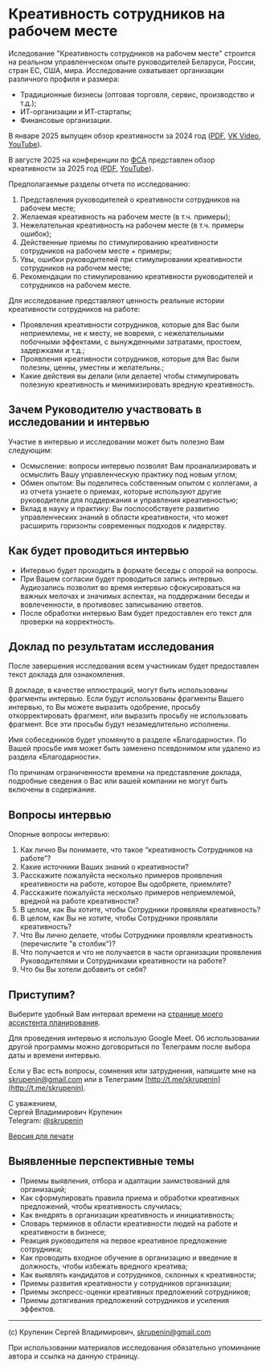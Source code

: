 # Креативность сотрудников на рабочем месте

Иследование "Креативность сотрудников на рабочем месте" строится на реальном управленческом опыте руководителей Беларуси, России, стран ЕС, США, мира. Исследование охватывает организации различного профиля и размера:
* Традиционные бизнесы (оптовая торговля, сервис, производство и т.д.);
* ИТ-организации и ИТ-стартапы;
* Финансовые организации.


В январе 2025 выпущен обзор креативности за 2024 год ([PDF](creativity_at_work_review_2024.pdf), [VK Video](https://vkvideo.ru/video25744112_456239030), [YouTube](https://youtu.be/AMJKvcDwQLY)).

В августе 2025 на конференции по [ФСА](http://vavefsa.com/) представлен обзор креативности за 2025 год ([PDF](creativity_at_work_review_2025.pdf), [YouTube](https://youtu.be/2ZyhxcOYZ9E)).

Предполагаемые разделы отчета по исследованию:

1. Представления руководителей о креативности сотрудников на рабочем месте;
2. Желаемая креативность на рабочем месте (в т.ч. примеры);
3. Нежелательная креативность на рабочем месте (в т.ч. примеры ошибок);
4. Действенные приемы по стимулированию креативности сотрудников на рабочем месте + примеры;
5. Увы, ошибки руководителей при стимулировании креативности сотрудников на рабочем месте;
6. Рекомендации по стимулированию креативности руководителей и сотрудников на рабочем месте.


Для исследование представляют ценность реальные истории креативности сотрудников на работе:
* Проявления креативности сотрудников, которые для Вас были неприемлемы, не к месту, не вовремя, с нежелательными побочными эффектами, с вынужденными затратами, простоем, задержками и т.д.;
* Проявления креативности сотрудников, которые для Вас были полезны, ценны, уместны и желательны.;
* Какие действия вы делали (или делаете) чтобы стимулировать полезную креативность и минимизировать вредную креативность. 

## Зачем Руководителю участвовать в исследовании и интервью
Участие в интервью и исследовании может быть полезно Вам следующим:
- Осмысление: вопросы интервью позволят Вам проанализировать и осмыслить Вашу управленческую практику под новым углом;
- Обмен опытом: Вы поделитесь собственным опытом с коллегами, а из отчета узнаете о приемах, которые используют другие руководители для поддержания и управления креативностью;
- Вклад в науку и практику: Вы поспособствуете развитию управленческих знаний в области креативности, что может расширить горизонты современных подходов к лидерству.

## Как будет проводиться интервью
* Интервью будет проходить в формате беседы с опорой на вопросы.
* При Вашем согласии будет проводиться запись интервью. Аудиозапись позволит во время интервью сфокусироваться на важных мелочах и значимых аспектах, на поддержании беседы и вовлеченности, в противовес записыванию ответов.
* После обработки интервью Вам будет предоставлен его текст для проверки на корректность. 

## Доклад по результатам исследования
После завершения исследования всем участникам будет предоставлен текст доклада для ознакомления. 

В докладе, в качестве иллюстраций, могут быть использованы фрагменты интервью. Если будут использованы фрагменты Вашего интервью, то Вы можете выразить одобрение, просьбу откорректировать фрагмент, или выразить просьбу не использовать фрагмент. Все эти просьбы будут незамедлительно исполнены. 

Имя собеседников будет упомянуто в разделе «Благодарности». По Вашей просьбе имя может быть заменено псевдонимом или удалено из раздела «Благодарности».

По причинам ограниченности времени на представление доклада, подробные сведения о Вас или вашей компании не могут быть включены в содержание.

## Вопросы интервью
Опорные вопросы интервью:
1.	Как лично Вы понимаете, что такое “креативность Сотрудников на работе”?
2.	Какие источники Ваших знаний о креативности?
3.	Расскажите пожалуйста несколько примеров проявления креативности на работе, которое Вы одобряете, приемлите?
4.	Расскажите пожалуйста несколько примеров неприемлемой, вредной на работе креативности?
5.	В целом, как Вы хотите, чтобы Сотрудники проявляли креативность?
6.	В целом, как Вы не хотите, чтобы Сотрудники проявляли креативность?
7.	Что Вы лично делаете, чтобы Сотрудники проявляли креативность (перечислите "в столбик")?
8.	Что получается и что не получается в части организации проявления Руководителями и Сотрудниками креативности на работе? 
9.	Что бы Вы хотели добавить от себя?


## Приступим?
Выберите удобный Вам интервал времени на [странице моего ассистента планирования](https://planerka.app/meet/skrupenin/intervyu-kreativnost-sotrudnikov-na-rabochem-meste). 

Для проведения интервью я использую Google Meet. Об использовании другой программы можно договориться по Телеграмм после выбора даты и времени интервью. 

Если у Вас есть вопросы, сомнения или затруднения, напишите мне на [skrupenin@gmail.com](mailto:skrupenin@gmail.com?subject=Исследование) или в Телеграмм [http://t.me/skrupenin](http://t.me/skrupenin).

С уважением,<br>
Сергей Владимирович Крупенин<br>
Telegram: [@skrupenin](http://t.me/skrupenin)

[Версия для печати](invitation.pdf)

## Выявленные перспективные темы

- Приемы выявления, отбора и адаптации заимствований для организаций;
- Как сформулировать правила приема и обработки креативных предложений, чтобы креативность случилась;
- Как внедрять в организации креативность и инициативность;
- Словарь терминов в области креативности людей на работе и креативности в бизнесе;
- Реакция руководителя на первое креативное предложение сотрудника;
- Как проводить входное обучение в организацию и введение в должность, чтобы избежать вредного креатива;
- Как выявлять кандидатов и сотрудников, склонных к креативности;
- Приемы развития креативности у сотрудников организации;
- Приемы экспресс-оценки креативных предложений сотрудников;
- Приемы дотягивания предложений сотрудников и усиления эффектов.

---
(с) Крупенин Сергей Владимирович, skrupenin@gmail.com

При использовании материалов исследования обязательно упоминание автора и ссылка на данную страницу.